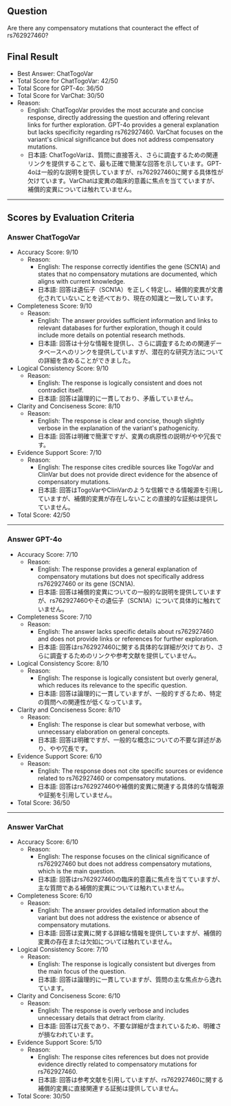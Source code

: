 ## Question

Are there any compensatory mutations that counteract the effect of rs762927460?

## Final Result

- Best Answer: ChatTogoVar
- Total Score for ChatTogoVar: 42/50
- Total Score for GPT-4o: 36/50
- Total Score for VarChat: 30/50
- Reason:
  - English: ChatTogoVar provides the most accurate and concise response, directly addressing the question and offering relevant links for further exploration. GPT-4o provides a general explanation but lacks specificity regarding rs762927460. VarChat focuses on the variant's clinical significance but does not address compensatory mutations.
  - 日本語: ChatTogoVarは、質問に直接答え、さらに調査するための関連リンクを提供することで、最も正確で簡潔な回答を示しています。GPT-4oは一般的な説明を提供していますが、rs762927460に関する具体性が欠けています。VarChatは変異の臨床的意義に焦点を当てていますが、補償的変異については触れていません。

---

## Scores by Evaluation Criteria

### Answer ChatTogoVar
- Accuracy Score: 9/10
  - Reason: 
    - English: The response correctly identifies the gene (SCN1A) and states that no compensatory mutations are documented, which aligns with current knowledge.
    - 日本語: 回答は遺伝子（SCN1A）を正しく特定し、補償的変異が文書化されていないことを述べており、現在の知識と一致しています。
- Completeness Score: 9/10
  - Reason: 
    - English: The answer provides sufficient information and links to relevant databases for further exploration, though it could include more details on potential research methods.
    - 日本語: 回答は十分な情報を提供し、さらに調査するための関連データベースへのリンクを提供していますが、潜在的な研究方法についての詳細を含めることができました。
- Logical Consistency Score: 9/10
  - Reason: 
    - English: The response is logically consistent and does not contradict itself.
    - 日本語: 回答は論理的に一貫しており、矛盾していません。
- Clarity and Conciseness Score: 8/10
  - Reason: 
    - English: The response is clear and concise, though slightly verbose in the explanation of the variant's pathogenicity.
    - 日本語: 回答は明確で簡潔ですが、変異の病原性の説明がやや冗長です。
- Evidence Support Score: 7/10
  - Reason: 
    - English: The response cites credible sources like TogoVar and ClinVar but does not provide direct evidence for the absence of compensatory mutations.
    - 日本語: 回答はTogoVarやClinVarのような信頼できる情報源を引用していますが、補償的変異が存在しないことの直接的な証拠は提供していません。
- Total Score: 42/50

---

### Answer GPT-4o
- Accuracy Score: 7/10
  - Reason: 
    - English: The response provides a general explanation of compensatory mutations but does not specifically address rs762927460 or its gene (SCN1A).
    - 日本語: 回答は補償的変異についての一般的な説明を提供していますが、rs762927460やその遺伝子（SCN1A）について具体的に触れていません。
- Completeness Score: 7/10
  - Reason: 
    - English: The answer lacks specific details about rs762927460 and does not provide links or references for further exploration.
    - 日本語: 回答はrs762927460に関する具体的な詳細が欠けており、さらに調査するためのリンクや参考文献を提供していません。
- Logical Consistency Score: 8/10
  - Reason: 
    - English: The response is logically consistent but overly general, which reduces its relevance to the specific question.
    - 日本語: 回答は論理的に一貫していますが、一般的すぎるため、特定の質問への関連性が低くなっています。
- Clarity and Conciseness Score: 8/10
  - Reason: 
    - English: The response is clear but somewhat verbose, with unnecessary elaboration on general concepts.
    - 日本語: 回答は明確ですが、一般的な概念についての不要な詳述があり、やや冗長です。
- Evidence Support Score: 6/10
  - Reason: 
    - English: The response does not cite specific sources or evidence related to rs762927460 or compensatory mutations.
    - 日本語: 回答はrs762927460や補償的変異に関連する具体的な情報源や証拠を引用していません。
- Total Score: 36/50

---

### Answer VarChat
- Accuracy Score: 6/10
  - Reason: 
    - English: The response focuses on the clinical significance of rs762927460 but does not address compensatory mutations, which is the main question.
    - 日本語: 回答はrs762927460の臨床的意義に焦点を当てていますが、主な質問である補償的変異については触れていません。
- Completeness Score: 6/10
  - Reason: 
    - English: The answer provides detailed information about the variant but does not address the existence or absence of compensatory mutations.
    - 日本語: 回答は変異に関する詳細な情報を提供していますが、補償的変異の存在または欠如については触れていません。
- Logical Consistency Score: 7/10
  - Reason: 
    - English: The response is logically consistent but diverges from the main focus of the question.
    - 日本語: 回答は論理的に一貫していますが、質問の主な焦点から逸れています。
- Clarity and Conciseness Score: 6/10
  - Reason: 
    - English: The response is overly verbose and includes unnecessary details that detract from clarity.
    - 日本語: 回答は冗長であり、不要な詳細が含まれているため、明確さが損なわれています。
- Evidence Support Score: 5/10
  - Reason: 
    - English: The response cites references but does not provide evidence directly related to compensatory mutations for rs762927460.
    - 日本語: 回答は参考文献を引用していますが、rs762927460に関する補償的変異に直接関連する証拠は提供していません。
- Total Score: 30/50